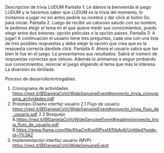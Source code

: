 Descripción de trivia LUDUM
Pantalla 1: Le damos la bienvenida al juego LUDUM y le hacemos saber que LUDUM es la trivia del momento, lo invitamos a jugar no sin antes pedirle su nombre y dar click al botón Go para iniciar.
Pantalla 2. Luego de recibir un caluroso saludo con su nombre, le pedimos elegir el tema en el que quiere medir sus conocimientos, puede elegir entre dos botones: opción peliculas o la opción paises.
Pantalla 3: A jugar! A continuación el usuario tiene tres preguntas, cada una con una lista de tres posibles respuestas y debe elegir la opción que crea que es la respuesta correcta dandole click.
Pantalla 4: Ahora el usuario sabrá que tan bien le fue en el juego. Le presentamos sus resultados. Sabrá el número de respuestas correctas que obtuvo. Además lo animamos a seguir probando sus conocimientos, reiniciar el juego eligiendo el tema que más le interesa. La diversión es ilimitada.

Proceso de desarrollo/entregables
1. Cronograma de actividades
https://repl.it/@DanielaCoVi/WideGenuineEvent#proyecto_trivia_cronograma_actividades.pdf
2. Prototipo-Diseño interfaz usuario
2.1 Flujo de usuario 
https://repl.it/@DanielaCoVi/WideGenuineEvent#proyecto_trivia_flujo_de_usuario.pdf
2.2 Bosquejo 
A.https://repl.it/@DanielaCoVi/WideGenuineEvent#readme/proyecto_trivia_flujo_de_usuario.pdf
B.https://www.figma.com/file/KhaCmKva5fPxsfATtjbAy6/Untitled?node-id=1%3A2
3. Implementación interfaz usuario (MVP)
https://repl.it/@DanielaCoVi/WideGenuineEvent
